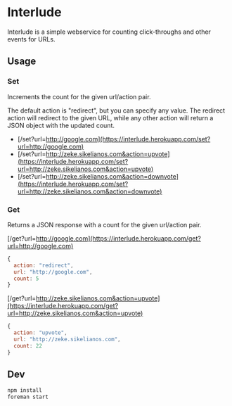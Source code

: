 Interlude
=========

Interlude is a simple webservice for counting click-throughs and
other events for URLs.

Usage
-----

### Set

Increments the count for the given url/action pair.

The default action is "redirect", but you can specify any value. The
redirect action will redirect to the given URL, while any other action will
return a JSON object with the updated count.

- [/set?url=http://google.com](https://interlude.herokuapp.com/set?url=http://google.com)
- [/set?url=http://zeke.sikelianos.com&action=upvote](https://interlude.herokuapp.com/set?url=http://zeke.sikelianos.com&action=upvote)
- [/set?url=http://zeke.sikelianos.com&action=downvote](https://interlude.herokuapp.com/set?url=http://zeke.sikelianos.com&action=downvote)

### Get

Returns a JSON response with a count for the given url/action pair.

[/get?url=http://google.com](https://interlude.herokuapp.com/get?url=http://google.com)

```js
{
  action: "redirect",
  url: "http://google.com",
  count: 5
}
```

[/get?url=http://zeke.sikelianos.com&action=upvote](https://interlude.herokuapp.com/get?url=http://zeke.sikelianos.com&action=upvote)

```js
{
  action: "upvote",
  url: "http://zeke.sikelianos.com",
  count: 22
}
```

Dev
---

```sh
npm install
foreman start
```